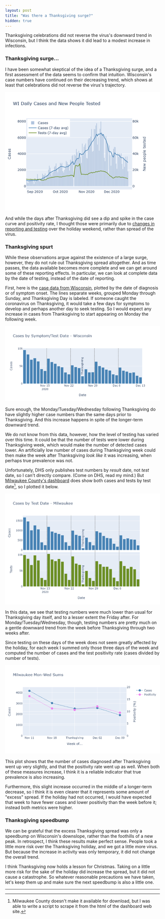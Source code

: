 ```yaml
---
layout: post
title: "Was there a Thanksgiving surge?"
hidden: true
---
```


Thanksgiving celebrations did not reverse the virus's downward trend in Wisconsin, but I think the data shows it did lead to a modest increase in infections.

### Thanksgiving surge...
I have been somewhat skeptical of the idea of a Thanksgiving surge, and a first assessment of the data seems to confirm that intuition. Wisconsin's case numbers have continued on their decreasing trend, which shows at least that celebrations did not reverse the virus's trajectory.

![Cases trend](../assets/Cases-Tests-WI_2020-12-20.png)

And while the days after Thanksgiving did see a dip and spike in the case curve and positivity rate, I thought those were primarily due to [changes in reporting and testing](2020-12-7-status-update.md) over the holiday weekend, rather than spread of the virus.

### Thanksgiving spurt
While these observations argue against the existence of a large surge, however, they do not rule out Thanksgiving spread altogether. And as time passes, the data available becomes more complete and we can get around some of these reporting effects. In particular, we can look at complete data by the date of testing, instead of the date of reporting. 

First, here is the [case data from Wisconsin](https://www.dhs.wisconsin.gov/covid-19/county.htm), plotted by the date of diagnosis or of symptom onset. The lines separate weeks, grouped Monday through Sunday, and Thanksgiving Day is labeled. 
If someone caught the coronavirus on Thanksgiving, it would take a few days for symptoms to develop and perhaps another day to seek testing. So I would expect any increase in cases from Thanksgiving to start appearing on Monday the following week.

![Cases Wisconsin](../assets/Thanksgiving-WI.png)

Sure enough, the Monday/Tuesday/Wednesday following Thanksgiving do have slightly higher case numbers than the same days prior to Thanksgiving. And this increase happens in spite of the longer-term downward trend.

We do not know from this data, however, how the level of testing has varied over this time. It could be that the number of tests were lower during Thanksgiving week, which would make the number of detected cases lower. An artificially low number of cases during Thanksgiving week could then make the week after Thanksgiving *look like* it was increasing, when perhaps true prevalence was not.

Unfortunately, DHS only publishes test numbers by *result* date, not *test* date, so I can't directly compare. (Come on DHS, read my mind.) But [Milwaukee County's dashboard](https://www.arcgis.com/apps/opsdashboard/index.html#/018eedbe075046779b8062b5fe1055bf) does show both cases and tests by test date[^Brag], so I plotted it below.

![Cases and Tests Milwaukee](../assets/Thanksgiving-Milwaukee.png)

In this data, we see that testing numbers were much lower than usual for Thanksgiving day itself, and to a lesser extent the Friday after. For Monday/Tuesday/Wednesday, though, testing numbers are pretty much on a gentle downward trend from the week before Thanksgiving through two weeks after.

Since testing on these days of the week does not seem greatly affected by the holiday, for each week I summed only those three days of the week and computed the number of cases and the test positivity rate (cases divided by number of tests).

![Mon-Wed Milwaukee](../assets/Thanksgiving-MonWed-Milwaukee.png)

This plot shows that the number of cases diagnosed after Thanksgiving went up very slightly, and that the positivity rate went up as well. When both of these measures increase, I think it is a reliable indicator that true prevalence is also increasing. 

Furthermore, this slight increase occurred in the middle of a longer-term decrease, so I think it is even clearer that it represents some amount of "excess" spread. If the holiday had not occurred, I would have expected that week to have fewer cases and lower positivity than the week before it; instead both metrics were higher.

### Thanksgiving speedbump
We can be grateful that the excess Thanksgiving spread was only a speedbump on Wisconsin's downslope, rather than the foothills of a new peak. In retrospect, I think these results make perfect sense. People took a little more risk over the Thanksgiving holiday, and we got a little more virus. But because the increase in activity was only temporary, it did not change the overall trend.

I think Thanksgiving now holds a lesson for Christmas. Taking on a little more risk for the sake of the holiday did increase the spread, but it did not cause a catastrophe. So whatever reasonable precautions we have taken, let's keep them up and make sure the next speedbump is also a little one.

---
[^Brag]: Milwaukee County doesn't make it available for download, but I was able to write a script to scrape it from the html of the dashboard web site.
